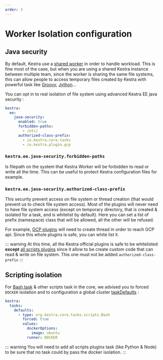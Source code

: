 ```yaml
---
order: 3
---
```

# Worker Isolation configuration

## Java security

By default, Kestra use a [shared worker](../../architecture#worker) in order to handle workload. This is fine most of the case, but when you are using a shared Kestra instance between multiple team, since the worker is sharing the same file systems, this can allow people to access temporary files created by Kestra with powerful task like [Groovy](/plugins/plugin-script-groovy/tasks/io.kestra.plugin.scripts.groovy.Eval), [Jython](/plugins/plugin-script-jython/tasks/io.kestra.plugin.scripts.jython.Eval)...

You can opt in to real isolation of file system using advanced Kestra EE java security :

```yaml
kestra:
  ee:
    java-security:
      enabled: true
      forbidden-paths:
        - /etc/
      authorized-class-prefix:
        - io.kestra.core.tasks
        - io.kestra.plugin.gcp
```

### `kestra.ee.java-security.forbidden-paths`
Is filepath on the system that Kestra Worker will be forbidden to read or write all the time. This can be useful to protect Kestra configuration files for example.

### `kestra.ee.java-security.authorized-class-prefix`
This security prevent access on file system or thread creation (that would prevent us to check file system access). Most of the plugins will never need to have file system access (except on temporary directory, that is created & isolated for a task, and is whitelist by default). Here you can set a list of prefix (namespace) class that will be allowed, all the other will be refused.

For example, [GCP plugins](/plugins/plugin-gcp/) will need to create thread in order to reach GCP api. Since this whole plugins is safe, you can white list it.

::: warning
At this time, all the Kestra official plugins is safe to be whitelisted **except** [all scripts plugins](/plugins/plugin-script-groovy/) since it allow to be create custom code that can read & write on file system. This one must not be added `authorized-class-prefix`
:::

## Scripting isolation
For [Bash task](/plugins/core/tasks/scripts/io.kestra.core.tasks.scripts.Bash.html) & other scripts task in the core, we advised you to forced `DOCKER` isolation and to configuration a global cluster [taskDefaults](/docs/administrator-guide/configuration/others/#kestra-tasks-defaults) :

```yaml
kestra:
  tasks:
    defaults:
      - type: org.kestra.core.tasks.scripts.Bash
        forced: true
        values:
          dockerOptions:
            image: ubuntu
          runner: DOCKER
```

::: warning
You will need to add all scripts plugins task (like Python & Node) to be sure that no task could by pass the docker isolation.
:::

